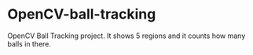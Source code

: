 # OpenCV-ball-tracking
OpenCV Ball Tracking project. It shows 5 regions and it counts how many balls in there.
